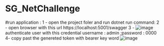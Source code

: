 # SG_NetChallenge
#run application :
1 - open the project foler and run dotnet run command:
2 - open browser with this url https://localhost:5001/swagger
3 - ![image](https://user-images.githubusercontent.com/16887977/160301291-60489c50-535e-4065-87d3-0692062b80de.png)
authenticate user with this credential username : admin ;password : 0000
4-  copy past the genereted token with bearer key word 
![image](https://user-images.githubusercontent.com/16887977/160301380-935d6526-268b-4537-98a8-b394f7f59df4.png)
